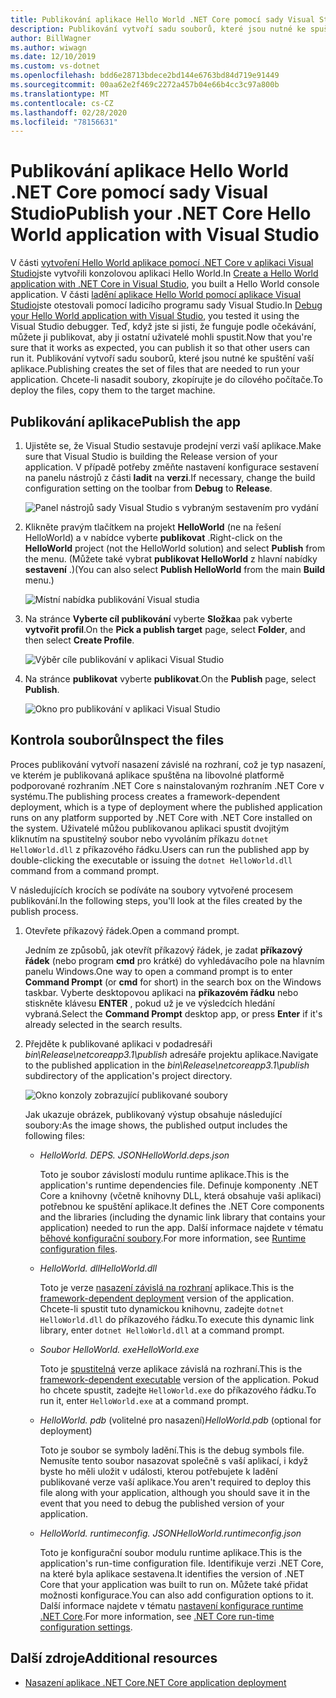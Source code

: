```yaml
---
title: Publikování aplikace Hello World .NET Core pomocí sady Visual Studio
description: Publikování vytvoří sadu souborů, které jsou nutné ke spuštění aplikace .NET Core.
author: BillWagner
ms.author: wiwagn
ms.date: 12/10/2019
ms.custom: vs-dotnet
ms.openlocfilehash: bdd6e28713bdece2bd144e6763bd84d719e91449
ms.sourcegitcommit: 00aa62e2f469c2272a457b04e66b4cc3c97a800b
ms.translationtype: MT
ms.contentlocale: cs-CZ
ms.lasthandoff: 02/28/2020
ms.locfileid: "78156631"
---
```

# <a name="publish-your-net-core-hello-world-application-with-visual-studio"></a><span data-ttu-id="a3b46-103">Publikování aplikace Hello World .NET Core pomocí sady Visual Studio</span><span class="sxs-lookup"><span data-stu-id="a3b46-103">Publish your .NET Core Hello World application with Visual Studio</span></span>

<span data-ttu-id="a3b46-104">V části [vytvoření Hello World aplikace pomocí .NET Core v aplikaci Visual Studio](with-visual-studio.md)jste vytvořili konzolovou aplikaci Hello World.</span><span class="sxs-lookup"><span data-stu-id="a3b46-104">In [Create a Hello World application with .NET Core in Visual Studio](with-visual-studio.md), you built a Hello World console application.</span></span> <span data-ttu-id="a3b46-105">V části [ladění aplikace Hello World pomocí aplikace Visual Studio](debugging-with-visual-studio.md)jste otestovali pomocí ladicího programu sady Visual Studio.</span><span class="sxs-lookup"><span data-stu-id="a3b46-105">In [Debug your Hello World application with Visual Studio](debugging-with-visual-studio.md), you tested it using the Visual Studio debugger.</span></span> <span data-ttu-id="a3b46-106">Teď, když jste si jisti, že funguje podle očekávání, můžete ji publikovat, aby ji ostatní uživatelé mohli spustit.</span><span class="sxs-lookup"><span data-stu-id="a3b46-106">Now that you're sure that it works as expected, you can publish it so that other users can run it.</span></span> <span data-ttu-id="a3b46-107">Publikování vytvoří sadu souborů, které jsou nutné ke spuštění vaší aplikace.</span><span class="sxs-lookup"><span data-stu-id="a3b46-107">Publishing creates the set of files that are needed to run your application.</span></span> <span data-ttu-id="a3b46-108">Chcete-li nasadit soubory, zkopírujte je do cílového počítače.</span><span class="sxs-lookup"><span data-stu-id="a3b46-108">To deploy the files, copy them to the target machine.</span></span>

## <a name="publish-the-app"></a><span data-ttu-id="a3b46-109">Publikování aplikace</span><span class="sxs-lookup"><span data-stu-id="a3b46-109">Publish the app</span></span>

1. <span data-ttu-id="a3b46-110">Ujistěte se, že Visual Studio sestavuje prodejní verzi vaší aplikace.</span><span class="sxs-lookup"><span data-stu-id="a3b46-110">Make sure that Visual Studio is building the Release version of your application.</span></span> <span data-ttu-id="a3b46-111">V případě potřeby změňte nastavení konfigurace sestavení na panelu nástrojů z části **ladit** na **verzi**.</span><span class="sxs-lookup"><span data-stu-id="a3b46-111">If necessary, change the build configuration setting on the toolbar from **Debug** to **Release**.</span></span>

   ![Panel nástrojů sady Visual Studio s vybraným sestavením pro vydání](media/publishing-with-visual-studio/visual-studio-toolbar-release.png)

1. <span data-ttu-id="a3b46-113">Klikněte pravým tlačítkem na projekt **HelloWorld** (ne na řešení HelloWorld) a v nabídce vyberte **publikovat** .</span><span class="sxs-lookup"><span data-stu-id="a3b46-113">Right-click on the **HelloWorld** project (not the HelloWorld solution) and select **Publish** from the menu.</span></span> <span data-ttu-id="a3b46-114">(Můžete také vybrat **publikovat HelloWorld** z hlavní nabídky **sestavení** .)</span><span class="sxs-lookup"><span data-stu-id="a3b46-114">(You can also select **Publish HelloWorld** from the main **Build** menu.)</span></span>

   ![Místní nabídka publikování Visual studia](media/publishing-with-visual-studio/publish-context-menu.png)

1. <span data-ttu-id="a3b46-116">Na stránce **Vyberte cíl publikování** vyberte **Složka**a pak vyberte **vytvořit profil**.</span><span class="sxs-lookup"><span data-stu-id="a3b46-116">On the **Pick a publish target** page, select **Folder**, and then select **Create Profile**.</span></span>

   ![Výběr cíle publikování v aplikaci Visual Studio](media/publishing-with-visual-studio/pick-publish-target.png)

1. <span data-ttu-id="a3b46-118">Na stránce **publikovat** vyberte **publikovat**.</span><span class="sxs-lookup"><span data-stu-id="a3b46-118">On the **Publish** page, select **Publish**.</span></span>

   ![Okno pro publikování v aplikaci Visual Studio](media/publishing-with-visual-studio/publish-page.png)

## <a name="inspect-the-files"></a><span data-ttu-id="a3b46-120">Kontrola souborů</span><span class="sxs-lookup"><span data-stu-id="a3b46-120">Inspect the files</span></span>

<span data-ttu-id="a3b46-121">Proces publikování vytvoří nasazení závislé na rozhraní, což je typ nasazení, ve kterém je publikovaná aplikace spuštěna na libovolné platformě podporované rozhraním .NET Core s nainstalovaným rozhraním .NET Core v systému.</span><span class="sxs-lookup"><span data-stu-id="a3b46-121">The publishing process creates a framework-dependent deployment, which is a type of deployment where the published application runs on any platform supported by .NET Core with .NET Core installed on the system.</span></span> <span data-ttu-id="a3b46-122">Uživatelé můžou publikovanou aplikaci spustit dvojitým kliknutím na spustitelný soubor nebo vyvoláním příkazu `dotnet HelloWorld.dll` z příkazového řádku.</span><span class="sxs-lookup"><span data-stu-id="a3b46-122">Users can run the published app by double-clicking the executable or issuing the `dotnet HelloWorld.dll` command from a command prompt.</span></span>

<span data-ttu-id="a3b46-123">V následujících krocích se podíváte na soubory vytvořené procesem publikování.</span><span class="sxs-lookup"><span data-stu-id="a3b46-123">In the following steps, you'll look at the files created by the publish process.</span></span>

1. <span data-ttu-id="a3b46-124">Otevřete příkazový řádek.</span><span class="sxs-lookup"><span data-stu-id="a3b46-124">Open a command prompt.</span></span>

   <span data-ttu-id="a3b46-125">Jedním ze způsobů, jak otevřít příkazový řádek, je zadat **příkazový řádek** (nebo program **cmd** pro krátké) do vyhledávacího pole na hlavním panelu Windows.</span><span class="sxs-lookup"><span data-stu-id="a3b46-125">One way to open a command prompt is to enter **Command Prompt** (or **cmd** for short) in the search box on the Windows taskbar.</span></span> <span data-ttu-id="a3b46-126">Vyberte desktopovou aplikaci na **příkazovém řádku** nebo stiskněte klávesu **ENTER** , pokud už je ve výsledcích hledání vybraná.</span><span class="sxs-lookup"><span data-stu-id="a3b46-126">Select the **Command Prompt** desktop app, or press **Enter** if it's already selected in the search results.</span></span>

1. <span data-ttu-id="a3b46-127">Přejděte k publikované aplikaci v podadresáři *bin\Release\netcoreapp3.1\publish* adresáře projektu aplikace.</span><span class="sxs-lookup"><span data-stu-id="a3b46-127">Navigate to the published application in the *bin\Release\netcoreapp3.1\publish* subdirectory of the application's project directory.</span></span>

   ![Okno konzoly zobrazující publikované soubory](media/publishing-with-visual-studio/published-files-output.png)

   <span data-ttu-id="a3b46-129">Jak ukazuje obrázek, publikovaný výstup obsahuje následující soubory:</span><span class="sxs-lookup"><span data-stu-id="a3b46-129">As the image shows, the published output includes the following files:</span></span>

      * <span data-ttu-id="a3b46-130">*HelloWorld. DEPS. JSON*</span><span class="sxs-lookup"><span data-stu-id="a3b46-130">*HelloWorld.deps.json*</span></span>

         <span data-ttu-id="a3b46-131">Toto je soubor závislostí modulu runtime aplikace.</span><span class="sxs-lookup"><span data-stu-id="a3b46-131">This is the application's runtime dependencies file.</span></span> <span data-ttu-id="a3b46-132">Definuje komponenty .NET Core a knihovny (včetně knihovny DLL, která obsahuje vaši aplikaci) potřebnou ke spuštění aplikace.</span><span class="sxs-lookup"><span data-stu-id="a3b46-132">It defines the .NET Core components and the libraries (including the dynamic link library that contains your application) needed to run the app.</span></span> <span data-ttu-id="a3b46-133">Další informace najdete v tématu [běhové konfigurační soubory](https://github.com/dotnet/cli/blob/85ca206d84633d658d7363894c4ea9d59e515c1a/Documentation/specs/runtime-configuration-file.md).</span><span class="sxs-lookup"><span data-stu-id="a3b46-133">For more information, see [Runtime configuration files](https://github.com/dotnet/cli/blob/85ca206d84633d658d7363894c4ea9d59e515c1a/Documentation/specs/runtime-configuration-file.md).</span></span>

      * <span data-ttu-id="a3b46-134">*HelloWorld. dll*</span><span class="sxs-lookup"><span data-stu-id="a3b46-134">*HelloWorld.dll*</span></span>

         <span data-ttu-id="a3b46-135">Toto je verze [nasazení závislá na rozhraní](../deploying/deploy-with-cli.md#framework-dependent-deployment) aplikace.</span><span class="sxs-lookup"><span data-stu-id="a3b46-135">This is the [framework-dependent deployment](../deploying/deploy-with-cli.md#framework-dependent-deployment) version of the application.</span></span> <span data-ttu-id="a3b46-136">Chcete-li spustit tuto dynamickou knihovnu, zadejte `dotnet HelloWorld.dll` do příkazového řádku.</span><span class="sxs-lookup"><span data-stu-id="a3b46-136">To execute this dynamic link library, enter `dotnet HelloWorld.dll` at a command prompt.</span></span>

      * <span data-ttu-id="a3b46-137">*Soubor HelloWorld. exe*</span><span class="sxs-lookup"><span data-stu-id="a3b46-137">*HelloWorld.exe*</span></span>

         <span data-ttu-id="a3b46-138">Toto je [spustitelná](../deploying/deploy-with-cli.md#framework-dependent-executable) verze aplikace závislá na rozhraní.</span><span class="sxs-lookup"><span data-stu-id="a3b46-138">This is the [framework-dependent executable](../deploying/deploy-with-cli.md#framework-dependent-executable) version of the application.</span></span> <span data-ttu-id="a3b46-139">Pokud ho chcete spustit, zadejte `HelloWorld.exe` do příkazového řádku.</span><span class="sxs-lookup"><span data-stu-id="a3b46-139">To run it, enter `HelloWorld.exe` at a command prompt.</span></span>

      * <span data-ttu-id="a3b46-140">*HelloWorld. pdb* (volitelné pro nasazení)</span><span class="sxs-lookup"><span data-stu-id="a3b46-140">*HelloWorld.pdb* (optional for deployment)</span></span>

         <span data-ttu-id="a3b46-141">Toto je soubor se symboly ladění.</span><span class="sxs-lookup"><span data-stu-id="a3b46-141">This is the debug symbols file.</span></span> <span data-ttu-id="a3b46-142">Nemusíte tento soubor nasazovat společně s vaší aplikací, i když byste ho měli uložit v události, kterou potřebujete k ladění publikované verze vaší aplikace.</span><span class="sxs-lookup"><span data-stu-id="a3b46-142">You aren't required to deploy this file along with your application, although you should save it in the event that you need to debug the published version of your application.</span></span>

      * <span data-ttu-id="a3b46-143">*HelloWorld. runtimeconfig. JSON*</span><span class="sxs-lookup"><span data-stu-id="a3b46-143">*HelloWorld.runtimeconfig.json*</span></span>

         <span data-ttu-id="a3b46-144">Toto je konfigurační soubor modulu runtime aplikace.</span><span class="sxs-lookup"><span data-stu-id="a3b46-144">This is the application's run-time configuration file.</span></span> <span data-ttu-id="a3b46-145">Identifikuje verzi .NET Core, na které byla aplikace sestavena.</span><span class="sxs-lookup"><span data-stu-id="a3b46-145">It identifies the version of .NET Core that your application was built to run on.</span></span> <span data-ttu-id="a3b46-146">Můžete také přidat možnosti konfigurace.</span><span class="sxs-lookup"><span data-stu-id="a3b46-146">You can also add configuration options to it.</span></span> <span data-ttu-id="a3b46-147">Další informace najdete v tématu [nastavení konfigurace runtime .NET Core](../run-time-config/index.md#runtimeconfigjson).</span><span class="sxs-lookup"><span data-stu-id="a3b46-147">For more information, see [.NET Core run-time configuration settings](../run-time-config/index.md#runtimeconfigjson).</span></span>

## <a name="additional-resources"></a><span data-ttu-id="a3b46-148">Další zdroje</span><span class="sxs-lookup"><span data-stu-id="a3b46-148">Additional resources</span></span>

- [<span data-ttu-id="a3b46-149">Nasazení aplikace .NET Core</span><span class="sxs-lookup"><span data-stu-id="a3b46-149">.NET Core application deployment</span></span>](../deploying/index.md)
